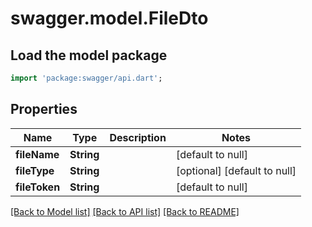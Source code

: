 # swagger.model.FileDto

## Load the model package
```dart
import 'package:swagger/api.dart';
```

## Properties
Name | Type | Description | Notes
------------ | ------------- | ------------- | -------------
**fileName** | **String** |  | [default to null]
**fileType** | **String** |  | [optional] [default to null]
**fileToken** | **String** |  | [default to null]

[[Back to Model list]](../README.md#documentation-for-models) [[Back to API list]](../README.md#documentation-for-api-endpoints) [[Back to README]](../README.md)


